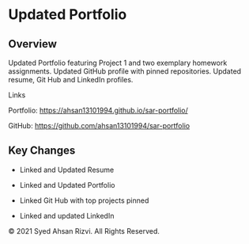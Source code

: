 #  Updated Portfolio

## Overview

Updated Portfolio featuring Project 1 and two exemplary homework assignments. Updated GitHub profile with pinned repositories. Updated resume, Git Hub and LinkedIn profiles.

Links

Portfolio: https://ahsan13101994.github.io/sar-portfolio/

GitHub: https://github.com/ahsan13101994/sar-portfolio


## Key Changes


* Linked and Updated Resume

* Linked and Updated Portfolio

* Linked Git Hub with top projects pinned 

* Linked and updated LinkedIn


© 2021 Syed Ahsan Rizvi. All Rights Reserved.